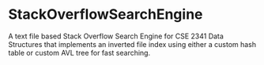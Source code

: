 # StackOverflowSearchEngine
A text file based Stack Overflow Search Engine for CSE 2341 Data Structures that implements an inverted file index using either a custom hash table or custom AVL tree for fast searching.
